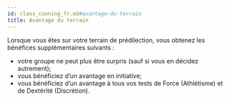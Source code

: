 ```yaml
---
id: class_cunning_fr.md#avantage-du-terrain
title: Avantage du terrain
---
```


Lorsque vous êtes sur votre terrain de prédilection, vous obtenez les bénéfices supplémentaires suivants :

* votre groupe ne peut plus être surpris (sauf si vous en décidez autrement);
* vous bénéficiez d’un avantage en initiative;
* vous bénéficiez d’un avantage à tous vos tests de Force (Athlétisme) et de Dextérité (Discrétion).

